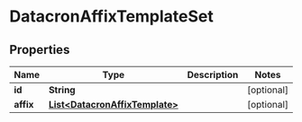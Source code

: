 

# DatacronAffixTemplateSet


## Properties

| Name | Type | Description | Notes |
|------------ | ------------- | ------------- | -------------|
|**id** | **String** |  |  [optional] |
|**affix** | [**List&lt;DatacronAffixTemplate&gt;**](DatacronAffixTemplate.md) |  |  [optional] |




